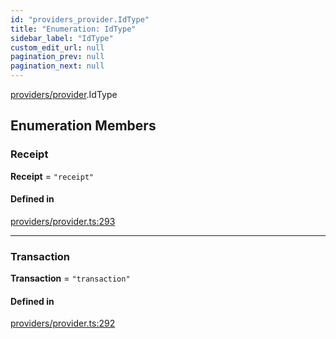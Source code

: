 ```yaml
---
id: "providers_provider.IdType"
title: "Enumeration: IdType"
sidebar_label: "IdType"
custom_edit_url: null
pagination_prev: null
pagination_next: null
---
```


[providers/provider](../modules/providers_provider.md).IdType

## Enumeration Members

### Receipt

 **Receipt** = ``"receipt"``

#### Defined in

[providers/provider.ts:293](https://github.com/maxhr/near--near-api-js/blob/d8efa7d5/packages/near-api-js/src/providers/provider.ts#L293)

___

### Transaction

 **Transaction** = ``"transaction"``

#### Defined in

[providers/provider.ts:292](https://github.com/maxhr/near--near-api-js/blob/d8efa7d5/packages/near-api-js/src/providers/provider.ts#L292)
